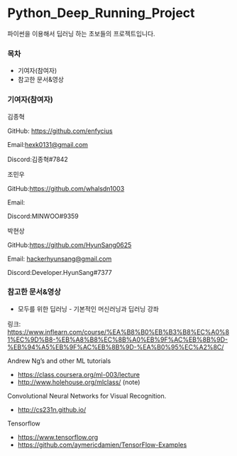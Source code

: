 # Python_Deep_Running_Project
파이썬을 이용해서 딥러닝 하는 초보들의 프로젝트입니다.

### 목차
- 기여자(참여자)
- 참고한 문서&영상

### 기여자(참여자)

김종혁

GitHub: https://github.com/enfycius

Email:hexk0131@gmail.com

Discord:김종혁#7842

조민우

GitHub:https://github.com/whalsdn1003

Email:

Discord:MINWOO#9359

박현상

GitHub:https://github.com/HyunSang0625

Email: hackerhyunsang@gmail.com

Discord:Developer.HyunSang#7377

### 참고한 문서&영상
- 모두를 위한 딥러닝 - 기본적인 머신러닝과 딥러닝 강좌

링크: https://www.inflearn.com/course/%EA%B8%B0%EB%B3%B8%EC%A0%81%EC%9D%B8-%EB%A8%B8%EC%8B%A0%EB%9F%AC%EB%8B%9D-%EB%94%A5%EB%9F%AC%EB%8B%9D-%EA%B0%95%EC%A2%8C/

Andrew Ng’s and other ML tutorials
- https://class.coursera.org/ml-003/lecture
- http://www.holehouse.org/mlclass/ (note)

Convolutional Neural Networks for Visual Recognition.
-  http://cs231n.github.io/

Tensorflow
- https://www.tensorflow.org
- https://github.com/aymericdamien/TensorFlow-Examples
